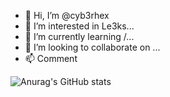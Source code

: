 - 👋 Hi, I’m @cyb3rhex
- 👀 I’m interested in Le3ks...
- 🌱 I’m currently learning /...
- 💞️ I’m looking to collaborate on ...
- 📫 Comment

![Anurag's GitHub stats](https://github-readme-stats.vercel.app/api?username=cyb3rhex&show_icons=true&theme=radical)
